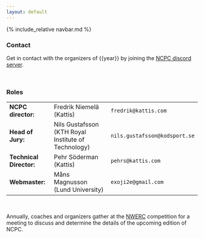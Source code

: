 ```yaml
---
layout: default
---
```


{% include_relative navbar.md %}

<div class="bar">
  <h3>Contact</h3>
</div>

Get in contact with the organizers of {{year}} by joining the [NCPC discord server]({{site.discord_link}}).



<br />

<h3>Roles</h3>

<table>
  <tr>
    <td><b>NCPC director:</b></td>
    <td>Fredrik Niemelä (Kattis)</td>
    <td><code>fredrik@kattis.com</code></td>
  </tr>
  <tr>
    <td><b>Head of Jury:</b></td>
    <td>Nils Gustafsson (KTH Royal Institute of Technology)</td>
    <td><code>nils.gustafsson@kodsport.se</code></td>
  </tr>
  <tr>
    <td><b>Technical Director:</b></td>
    <td>Pehr Söderman (Kattis)</td>
    <td><code>pehrs@kattis.com</code></td>
  </tr>
  <tr>
    <td><b>Webmaster:</b></td>
    <td>Måns Magnusson (Lund University)</td>
    <td><code>exoji2e@gmail.com</code></td>
  </tr>
</table>

<br />

Annually, coaches and organizers gather at the [NWERC](https://nwerc.eu) competition for a meeting to discuss and determine the details of the upcoming edition of NCPC.
